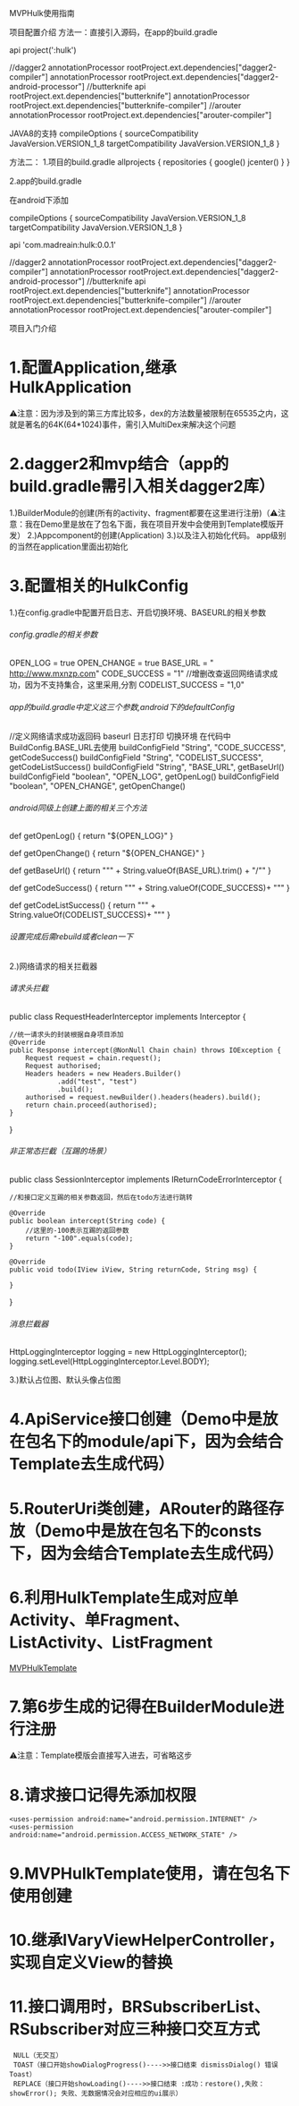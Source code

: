 MVPHulk使用指南

项目配置介绍
方法一：直接引入源码，在app的build.gradle

api project(':hulk')

//dagger2
annotationProcessor rootProject.ext.dependencies["dagger2-compiler"]
annotationProcessor rootProject.ext.dependencies["dagger2-android-processor"]
//butterknife
api rootProject.ext.dependencies["butterknife"]
annotationProcessor rootProject.ext.dependencies["butterknife-compiler"]
//arouter
annotationProcessor rootProject.ext.dependencies["arouter-compiler"]

JAVA8的支持
compileOptions {
        sourceCompatibility JavaVersion.VERSION_1_8
        targetCompatibility JavaVersion.VERSION_1_8
    }

方法二：
1.项目的build.gradle
allprojects {
    repositories {
        google()
        jcenter()
    }
}

2.app的build.gradle

在android下添加

compileOptions {
        sourceCompatibility JavaVersion.VERSION_1_8
        targetCompatibility JavaVersion.VERSION_1_8
   }

api 'com.madreain:hulk:0.0.1'

//dagger2
annotationProcessor rootProject.ext.dependencies["dagger2-compiler"]
annotationProcessor rootProject.ext.dependencies["dagger2-android-processor"]
//butterknife
api rootProject.ext.dependencies["butterknife"]
annotationProcessor rootProject.ext.dependencies["butterknife-compiler"]
//arouter
annotationProcessor rootProject.ext.dependencies["arouter-compiler"]

项目入门介绍
# 1.配置Application,继承HulkApplication
⚠️注意：因为涉及到的第三方库比较多，dex的方法数量被限制在65535之内，这就是著名的64K(64*1024)事件，需引入MultiDex来解决这个问题

# 2.dagger2和mvp结合（app的build.gradle需引入相关dagger2库）
1.)BuilderModule的创建(所有的activity、fragment都要在这里进行注册)（⚠️注意：我在Demo里是放在了包名下面，我在项目开发中会使用到Template模版开发）
2.)Appcomponent的创建(Application)
3.)以及注入初始化代码。 app级别的当然在application里面出初始化

# 3.配置相关的HulkConfig

1.)在config.gradle中配置开启日志、开启切换环境、BASEURL的相关参数
###### config.gradle的相关参数

OPEN_LOG = true
OPEN_CHANGE = true
BASE_URL = " http://www.mxnzp.com"
CODE_SUCCESS = "1"
//增删改查返回网络请求成功，因为不支持集合，这里采用,分割
CODELIST_SUCCESS = "1,0"

###### app的build.gradle中定义这三个参数,android下的defaultConfig

//定义网络请求成功返回码 baseurl  日志打印  切换环境  在代码中BuildConfig.BASE_URL去使用
buildConfigField "String", "CODE_SUCCESS", getCodeSuccess()
buildConfigField "String", "CODELIST_SUCCESS", getCodeListSuccess()
buildConfigField "String", "BASE_URL", getBaseUrl()
buildConfigField "boolean", "OPEN_LOG", getOpenLog()
buildConfigField "boolean", "OPEN_CHANGE", getOpenChange()

###### android同级上创建上面的相关三个方法


def getOpenLog() {
    return "${OPEN_LOG}"
}

def getOpenChange() {
    return "${OPEN_CHANGE}"
}

def getBaseUrl() {
    return "\"" + String.valueOf(BASE_URL).trim() + "/\""
}

def getCodeSuccess() {
    return "\"" + String.valueOf(CODE_SUCCESS)+ "\""
}

def getCodeListSuccess() {
    return "\"" + String.valueOf(CODELIST_SUCCESS)+ "\""
}

###### 设置完成后需rebuild或者clean一下

2.)网络请求的相关拦截器
###### 请求头拦截

public class RequestHeaderInterceptor implements Interceptor {

    //统一请求头的封装根据自身项目添加
    @Override
    public Response intercept(@NonNull Chain chain) throws IOException {
        Request request = chain.request();
        Request authorised;
        Headers headers = new Headers.Builder()
                .add("test", "test")
                .build();
        authorised = request.newBuilder().headers(headers).build();
        return chain.proceed(authorised);
    }
}

###### 非正常态拦截（互踢的场景）

public class SessionInterceptor implements IReturnCodeErrorInterceptor {

    //和接口定义互踢的相关参数返回，然后在todo方法进行跳转

    @Override
    public boolean intercept(String code) {
        //这里的-100表示互踢的返回参数
        return "-100".equals(code);
    }

    @Override
    public void todo(IView iView, String returnCode, String msg) {

    }

}

###### 消息拦截器

HttpLoggingInterceptor logging = new HttpLoggingInterceptor();
logging.setLevel(HttpLoggingInterceptor.Level.BODY);

3.)默认占位图、默认头像占位图

# 4.ApiService接口创建（Demo中是放在包名下的module/api下，因为会结合Template去生成代码）

# 5.RouterUri类创建，ARouter的路径存放（Demo中是放在包名下的consts下，因为会结合Template去生成代码）

# 6.利用HulkTemplate生成对应单Activity、单Fragment、ListActivity、ListFragment
[MVPHulkTemplate](https://github.com/madreain/MVPHulkTemplate)

# 7.第6步生成的记得在BuilderModule进行注册
⚠️注意：Template模版会直接写入进去，可省略这步

# 8.请求接口记得先添加权限
    <uses-permission android:name="android.permission.INTERNET" />
    <uses-permission android:name="android.permission.ACCESS_NETWORK_STATE" />

# 9.MVPHulkTemplate使用，请在包名下使用创建

# 10.继承IVaryViewHelperController，实现自定义View的替换

# 11.接口调用时，BRSubscriberList、RSubscriber对应三种接口交互方式
     NULL（无交互）
     TOAST（接口开始showDialogProgress()---->>接口结束 dismissDialog() 错误Toast）
     REPLACE（接口开始showLoading()---->>接口结束 :成功：restore(),失败：showError(); 失败、无数据情况会对应相应的ui展示）
        

